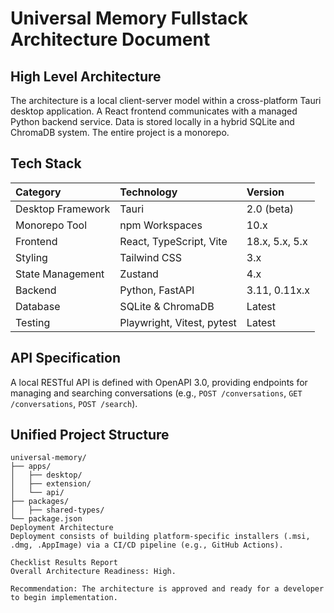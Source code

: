 # Universal Memory Fullstack Architecture Document

## High Level Architecture
The architecture is a local client-server model within a cross-platform Tauri desktop application. A React frontend communicates with a managed Python backend service. Data is stored locally in a hybrid SQLite and ChromaDB system. The entire project is a monorepo.

## Tech Stack
| Category | Technology | Version |
| :--- | :--- | :--- |
| Desktop Framework | Tauri | 2.0 (beta) |
| Monorepo Tool | npm Workspaces| 10.x |
| Frontend | React, TypeScript, Vite | 18.x, 5.x, 5.x |
| Styling | Tailwind CSS | 3.x |
| State Management | Zustand | 4.x |
| Backend | Python, FastAPI | 3.11, 0.11x.x |
| Database | SQLite & ChromaDB | Latest |
| Testing | Playwright, Vitest, pytest | Latest |

## API Specification
A local RESTful API is defined with OpenAPI 3.0, providing endpoints for managing and searching conversations (e.g., `POST /conversations`, `GET /conversations`, `POST /search`).

## Unified Project Structure
```plaintext
universal-memory/
├── apps/
│   ├── desktop/
│   ├── extension/
│   └── api/
├── packages/
│   ├── shared-types/
└── package.json
Deployment Architecture
Deployment consists of building platform-specific installers (.msi, .dmg, .AppImage) via a CI/CD pipeline (e.g., GitHub Actions).

Checklist Results Report
Overall Architecture Readiness: High.

Recommendation: The architecture is approved and ready for a developer to begin implementation.

